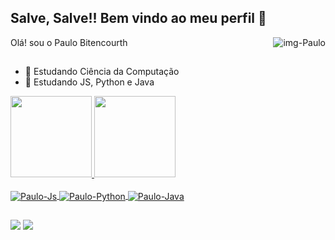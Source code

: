 ## Salve, Salve!! Bem vindo ao meu perfil 🚀
<div> 
  <img alt="img-Paulo" align="right" src="https://media.discordapp.net/attachments/485598503171784707/889595066606305310/icon-paulo-removebg-preview.png?width=155&height=192">
</div>
Olá! sou o Paulo Bitencourth 

##

- 🔭 Estudando Ciência da Computação
- 🌱 Estudando JS, Python e Java

<div>
  <a href="https://github.com/Paulobittencourts">
  <img height="130em" src="https://github-readme-stats.vercel.app/api?username=Paulobittencourts&show_icons=true&theme=tokyonight&include_all_commits=true&count_private=true"/>
  <img height="130em" src="https://github-readme-stats.vercel.app/api/top-langs/?username=Paulobittencourts&layout=compact&langs_count=7&theme=tokyonight"/>
</div>
  
  <div style="display: inline_block"><br>
    <img align="center" alt="Paulo-Js" src="https://img.shields.io/badge/JavaScript-323330?style=for-the-badge&logo=javascript&logoColor=F7DF1E">
    <img align="center" alt="Paulo-Python" src="https://img.shields.io/badge/Python-3776AB?style=for-the-badge&logo=python&logoColor=white">
    <img align="center" alt="Paulo-Java" src="https://img.shields.io/badge/Java-ED8B00?style=for-the-badge&logo=java&logoColor=white">
  </div>
  
  ##
  
  <div>
     <a href = "mailto:paulobitencourt94@gmail.com"><img src="https://img.shields.io/badge/Gmail-D14836?style=for-the-badge&logo=gmail&logoColor=white" target="_blank"></a>
      <a href="https://www.linkedin.com/in/bittencourts/" target="_blank"><img src="https://img.shields.io/badge/-LinkedIn-%230077B5?style=for-the-badge&logo=linkedin&logoColor=white" target="_blank"></a> 
  </div>
